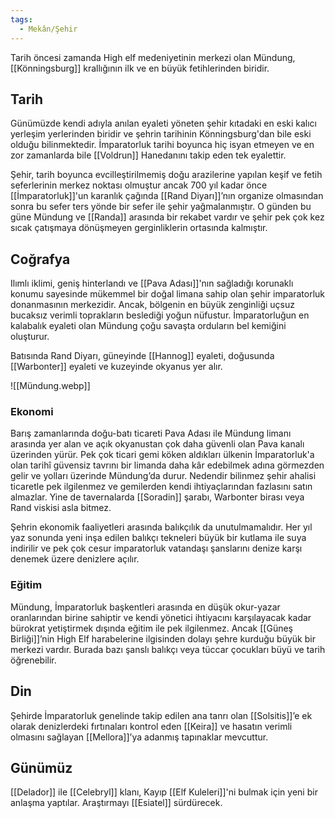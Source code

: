 ```yaml
---
tags:
  - Mekân/Şehir
---  
```

  
Tarih öncesi zamanda High elf medeniyetinin merkezi olan Mündung, [[Könningsburg]] krallığının ilk ve en büyük fetihlerinden biridir.   
  
## Tarih  
Günümüzde kendi adıyla anılan eyaleti yöneten şehir kıtadaki en eski kalıcı yerleşim yerlerinden biridir ve şehrin tarihinin Könningsburg'dan bile eski olduğu bilinmektedir. İmparatorluk tarihi boyunca hiç isyan etmeyen ve en zor zamanlarda bile [[Voldrun]] Hanedanını takip eden tek eyalettir.  
  
Şehir, tarih boyunca evcilleştirilmemiş doğu arazilerine yapılan keşif ve fetih seferlerinin merkez noktası olmuştur ancak 700 yıl kadar önce [[İmparatorluk]]'un karanlık çağında [[Rand Diyarı]]’nın organize olmasından sonra bu sefer ters yönde bir sefer ile şehir yağmalanmıştır. O günden bu güne Mündung ve [[Randa]] arasında bir rekabet vardır ve şehir pek çok kez sıcak çatışmaya dönüşmeyen gerginliklerin ortasında kalmıştır.  
  
## Coğrafya  
Ilımlı iklimi, geniş hinterlandı ve [[Pava Adası]]'nın sağladığı korunaklı konumu sayesinde mükemmel bir doğal limana sahip olan şehir imparatorluk donanmasının merkezidir. Ancak, bölgenin en büyük zenginliği uçsuz bucaksız verimli toprakların beslediği yoğun nüfustur. İmparatorluğun en kalabalık eyaleti olan Mündung çoğu savaşta orduların bel kemiğini oluşturur.  
  
Batısında Rand Diyarı, güneyinde [[Hannog]] eyaleti, doğusunda [[Warbonter]] eyaleti ve kuzeyinde okyanus yer alır.  
  
![[Mündung.webp]]  
  
### Ekonomi  
Barış zamanlarında doğu-batı ticareti Pava Adası ile Mündung limanı arasında yer alan ve açık okyanustan çok daha güvenli olan Pava kanalı üzerinden yürür. Pek çok ticari gemi köken aldıkları ülkenin İmparatorluk'a olan tarihî güvensiz tavrını bir limanda daha kâr edebilmek adına görmezden gelir ve yolları üzerinde Mündung’da durur. Nedendir bilinmez şehir ahalisi ticaretle pek ilgilenmez ve gemilerden kendi ihtiyaçlarından fazlasını satın almazlar. Yine de tavernalarda [[Soradin]] şarabı, Warbonter birası veya Rand viskisi asla bitmez.  
  
Şehrin ekonomik faaliyetleri arasında balıkçılık da unutulmamalıdır. Her yıl yaz sonunda yeni inşa edilen balıkçı tekneleri büyük bir kutlama ile suya indirilir ve pek çok cesur imparatorluk vatandaşı şanslarını denize karşı denemek üzere denizlere açılır.  
  
### Eğitim  
Mündung, İmparatorluk başkentleri arasında en düşük okur-yazar oranlarından birine sahiptir ve kendi yönetici ihtiyacını karşılayacak kadar bürokrat yetiştirmek dışında eğitim ile pek ilgilenmez. Ancak [[Güneş Birliği]]’nin High Elf harabelerine ilgisinden dolayı şehre kurduğu büyük bir merkezi vardır. Burada bazı şanslı balıkçı veya tüccar çocukları büyü ve tarih öğrenebilir.  
  
## Din  
Şehirde İmparatorluk genelinde takip edilen ana tanrı olan [[Solsitis]]’e ek olarak denizlerdeki fırtınaları kontrol eden [[Keira]] ve hasatın verimli olmasını sağlayan [[Mellora]]’ya adanmış tapınaklar mevcuttur.  
  
## Günümüz  
[[Delador]] ile [[Celebryl]] klanı, Kayıp [[Elf Kuleleri]]'ni bulmak için yeni bir anlaşma yaptılar. Araştırmayı [[Esiatel]] sürdürecek.  
  
